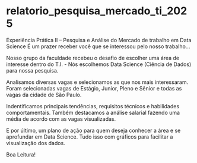# relatorio_pesquisa_mercado_ti_2025
Experiência Prática II – Pesquisa e Análise do Mercado de trabalho em Data Science
É um prazer receber você que se interessou pelo nosso trabalho...

Nosso grupo da faculdade recebeu o desafio de escolher uma área de interesse dentro do T.I. - Nós escolhemos Data Science (Ciência de Dados) para nossa pesquisa.

Analisamos diversas vagas e selecionamos as que nos mais interessaram.
Foram selecionadas vagas de Estágio, Junior, Pleno e Sênior e todas as vagas da cidade de São Paulo.

Indentificamos principais tendências, requisitos técnicos e habilidades comportamentais.
Também destacamos a análise salarial fazendo uma média de acordo com as vagas visualizadas.

E por último, um plano de ação para quem deseja conhecer a área e se aprofundar em Data Science.
Tudo isso com gráficos para facilitar a visualização dos dados.

Boa Leitura!

